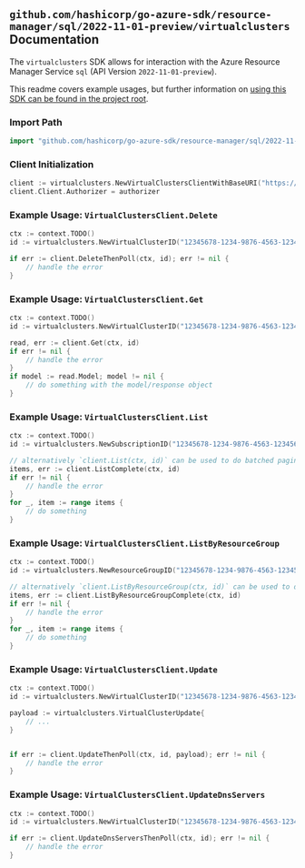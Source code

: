 
## `github.com/hashicorp/go-azure-sdk/resource-manager/sql/2022-11-01-preview/virtualclusters` Documentation

The `virtualclusters` SDK allows for interaction with the Azure Resource Manager Service `sql` (API Version `2022-11-01-preview`).

This readme covers example usages, but further information on [using this SDK can be found in the project root](https://github.com/hashicorp/go-azure-sdk/tree/main/docs).

### Import Path

```go
import "github.com/hashicorp/go-azure-sdk/resource-manager/sql/2022-11-01-preview/virtualclusters"
```


### Client Initialization

```go
client := virtualclusters.NewVirtualClustersClientWithBaseURI("https://management.azure.com")
client.Client.Authorizer = authorizer
```


### Example Usage: `VirtualClustersClient.Delete`

```go
ctx := context.TODO()
id := virtualclusters.NewVirtualClusterID("12345678-1234-9876-4563-123456789012", "example-resource-group", "virtualClusterValue")

if err := client.DeleteThenPoll(ctx, id); err != nil {
	// handle the error
}
```


### Example Usage: `VirtualClustersClient.Get`

```go
ctx := context.TODO()
id := virtualclusters.NewVirtualClusterID("12345678-1234-9876-4563-123456789012", "example-resource-group", "virtualClusterValue")

read, err := client.Get(ctx, id)
if err != nil {
	// handle the error
}
if model := read.Model; model != nil {
	// do something with the model/response object
}
```


### Example Usage: `VirtualClustersClient.List`

```go
ctx := context.TODO()
id := virtualclusters.NewSubscriptionID("12345678-1234-9876-4563-123456789012")

// alternatively `client.List(ctx, id)` can be used to do batched pagination
items, err := client.ListComplete(ctx, id)
if err != nil {
	// handle the error
}
for _, item := range items {
	// do something
}
```


### Example Usage: `VirtualClustersClient.ListByResourceGroup`

```go
ctx := context.TODO()
id := virtualclusters.NewResourceGroupID("12345678-1234-9876-4563-123456789012", "example-resource-group")

// alternatively `client.ListByResourceGroup(ctx, id)` can be used to do batched pagination
items, err := client.ListByResourceGroupComplete(ctx, id)
if err != nil {
	// handle the error
}
for _, item := range items {
	// do something
}
```


### Example Usage: `VirtualClustersClient.Update`

```go
ctx := context.TODO()
id := virtualclusters.NewVirtualClusterID("12345678-1234-9876-4563-123456789012", "example-resource-group", "virtualClusterValue")

payload := virtualclusters.VirtualClusterUpdate{
	// ...
}


if err := client.UpdateThenPoll(ctx, id, payload); err != nil {
	// handle the error
}
```


### Example Usage: `VirtualClustersClient.UpdateDnsServers`

```go
ctx := context.TODO()
id := virtualclusters.NewVirtualClusterID("12345678-1234-9876-4563-123456789012", "example-resource-group", "virtualClusterValue")

if err := client.UpdateDnsServersThenPoll(ctx, id); err != nil {
	// handle the error
}
```
